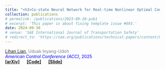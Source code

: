 ```yaml
---
title: "<h3>Co-state Neural Network for Real-time Nonlinear Optimal Control with Input Constraints</h3>"
collection: publications
# permalink: /publications/2023-09-20-pub1
# excerpt: 'This paper is about fixing template issue #693.'
date: 2024-09-30
# venue: 'SAE International Journal of Transportation Safety'
# redirect_to: 'https://sae.org/publications/technical-papers/content/09-11-02-0012/'
---
```


<u>Lihan Lian</u>, <span style="color: gray;">Uduak Inyang-Udoh</span><br>
<span style="color: blue;">*American Control Conference (ACC)*, 2025 </span><br>
<i class="fa-solid fa-book-open"></i> [**[arXiv]**](https://arxiv.org/abs/2503.00529) &nbsp;&nbsp;&nbsp;&nbsp;
<i class="fa-brands fa-github"></i> [**[Code]**](https://github.com/lihanlian/costate-neural-network) &nbsp;&nbsp;&nbsp;&nbsp;
<i class="fa-solid fa-file"></i> [**[Slide]**](../files/presentation-acc-2025.pdf)